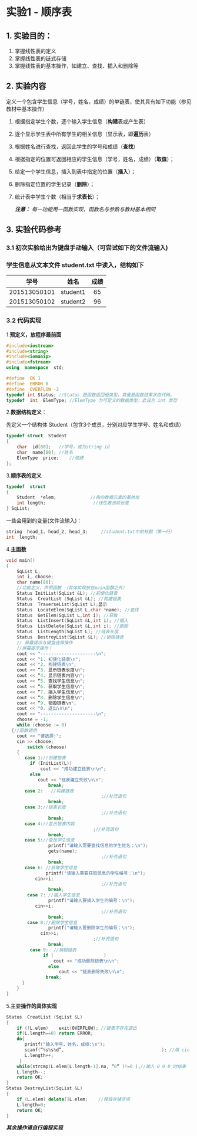 # 实验1 - 顺序表

## 1. 实验目的：

  1. 掌握线性表的定义
  2. 掌握线性表的链式存储
  3. 掌握线性表的基本操作，如建立、查找、插入和删除等

## 2. 实验内容

定义一个包含学生信息（学号，姓名，成绩）的单链表，使其具有如下功能（参见教材中基本操作）

1. 根据指定学生个数，逐个输入学生信息（**构建**表或产生表）

2. 逐个显示学生表中所有学生的相关信息（显示表，即**遍历**表）

3. 根据姓名进行查找，返回此学生的学号和成绩（**查找**）

4. 根据指定的位置可返回相应的学生信息（学号，姓名，成绩）（**取值**）；

5. 给定一个学生信息，插入到表中指定的位置（**插入**）；

6. 删除指定位置的学生记录（**删除**）；

7. 统计表中学生个数（相当于**求表长**）；

   ***注意：*** *每一功能用一函数实现，函数名与参数与教材基本相同*

## 3. 实验代码参考

### 3.1 初次实验给出为键盘手动输入（可尝试如下的文件流输入)

###  学生信息从文本文件 student.txt 中读入，结构如下

| 学号         |   姓名   | 成绩 |
| ------------ | :------: | :--: |
| 201513050101 | student1 |  65  |
| 201513050102 | student2 |  96  |

### 3.2 代码实现

1.**预定义，放程序最前面**

```c++
#include<iostream>
#include<string>
#include<iomanip>
#include<fstream>
using  namespace  std;

#define  OK 1
#define  ERROR 0
#define  OVERFLOW -2
typedef int Status; //Status 是函数返回值类型，其值是函数结果状态代码。 
typedef  int  ElemType; //ElemType 为可定义的数据类型，此设为 int 类型 
```

2.**数据结构定义**：

先定义一个结构体 Student（包含3个成员，分别对应学生学号、姓名和成绩）

```c
typedef struct  Student
{
	char  id[80];	//学号，或为string id
	char  name[80];	//姓名
	ElemType  price;	//成绩
};
```

3.**顺序表的定义**

```c++
typedef  struct 
{
	Student  *elem; 			//指向数据元素的基地址
    int length;                  //线性表当前长度
} SqList;
```

一些会用到的变量(文件流输入)：

```c++
string  head_1, head_2, head_3;		//student.txt中的标题（第一行）
int  length;
```

4.**主函数**

```c
void main()
{
    SqList L;   
    int i, choose; 
    char name[80]; 
	//功能定义，声明函数 （具体实现放在main函数之外）
    Status InitList(SqList &L); //初使化链表 
    Status  CreatList (SqList &L); //构建链表 
    Status  TraverseList(SqList L);显示 
    Status  LocateElem(SqList L,char *name); //查找 
    Status  GetElem(SqList L,int i); //获取 
    Status  ListInsert(SqList &L,int i); //插入 
    Status  ListDelete(SqList &L,int i); //删除 
    Status  ListLength(SqList L); //链表长度 
    Status  DestroyList(SqList &L); //销毁链表 
	// 屏幕提示与键盘选择操作
	//屏幕提示操作！ 
    cout << "---------------------\n"; 
    cout << "1. 初使化链表\n";  
    cout << "2. 构建链表\n";  
    cout << “3. 显示链表长度\n";  
    cout << “4. 显示链表内容\n";  
    cout << “5. 查找学生信息\n";  
    cout << “6. 获取学生信息\n";  
    cout << “7. 插入学生信息\n";  
    cout << “8. 删除学生信息\n";  
    cout << “9. 销毁链表\n";  
    cout << "0. 退出\n\n";  
    cout << "---------------------\n"; 	 	 
    choose = -1;  
    while (choose != 0)  
  {//函数调用 
    cout << "请选择:";     
    cin >> choose;     
        switch (choose) 
    {  
       case 1://创建链表 
         if (InitList(L)) 
 	         cout << "成功建立链表\n\n"; 
         else   
 	        cout << "链表建立失败\n\n";          
                break;      
       case 2:   //构建链表 
 	                                ;//补充语句 
                break;    
       case 3://链表长度 
                                    ;//补充语句        
                break;     
       case 4://显示链表内容 
                                 ;//补充语句        
                break;    
       case 5://查找学生信息  
                printf("请输入需要查找信息的学生姓名：\n");     
                gets(name); 
 	                                ;//补充语句  	
                break;      
       case 6: //获取学生信息 
 	           printf("请输入需要获取信息的学生编号：\n");  	
           cin>>i; 
 	                                ;//补充语句  	
                break;    
        case 7: //插入学生信息  	
                printf("请输入要插入学生的编号：\n"); 
 	       cin>>i; 
 	                                ;//补充语句  	
                break;   
        case 8://删除学生信息  	  
                printf("请输入要删除学生的编号：\n"); 
 	         cin>>i; 
                                 ;//补充语句    
                break;    
         case 9:  //销毁链表 
              if (                   ) 
                  cout << "成功删除链表\n\n";       
                else   
                    cout << "链表删除失败\n\n";       
               break; 
      } 
    } 
} 

```

5.主要**操作的具体实现**

```c++
Status  CreatList (SqList &L) 
{ 
    if (!L.elem)    exit(OVERFLOW); //链表不存在退出 
    if(L.length==0) return ERROR;    
    do{ 
       printf("输入学号，姓名，成绩:\n"); 
       scanf(“%s%s%d”,                                     ); //用 cin 也可 
       L.length++; 
     }
    while(strcmp(L.elem[L.length-1].no, “0” )!=0 );//输入 0 0 0 时结束      
    L.length--;    
    return OK; 
} 
Status DestroyList(SqList &L) 
{ 
    if (L.elem) delete[]L.elem;    //释放存储空间      
    L.length=0;      
    return OK; 
} 
```

***其余操作请自行编程实现***
